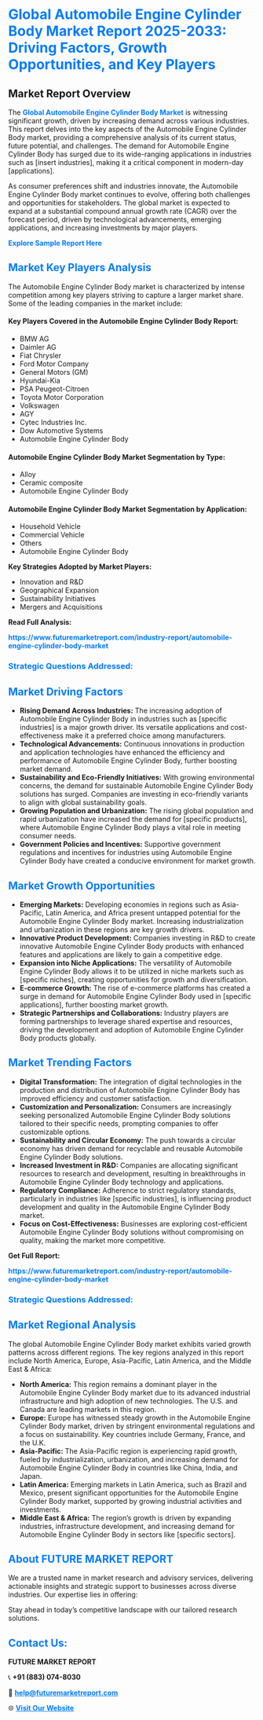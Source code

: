 <h1 style="color: #007BFF;">Global Automobile Engine Cylinder Body Market Report 2025-2033: Driving Factors, Growth Opportunities, and Key Players</h1>

<section id="overview">
<h2>Market Report Overview</h2>
<p>The <a href="https://www.futuremarketreport.com/industry-report/automobile-engine-cylinder-body-market" style="color: #007BFF; text-decoration: none;"><strong>Global Automobile Engine Cylinder Body Market</strong></a> is witnessing significant growth, driven by increasing demand across various industries. This report delves into the key aspects of the Automobile Engine Cylinder Body market, providing a comprehensive analysis of its current status, future potential, and challenges. The demand for Automobile Engine Cylinder Body has surged due to its wide-ranging applications in industries such as [insert industries], making it a critical component in modern-day [applications].</p>
<p>As consumer preferences shift and industries innovate, the Automobile Engine Cylinder Body market continues to evolve, offering both challenges and opportunities for stakeholders. The global market is expected to expand at a substantial compound annual growth rate (CAGR) over the forecast period, driven by technological advancements, emerging applications, and increasing investments by major players.</p>
</section>

<section id="overview">
<p><a href="https://www.futuremarketreport.com/request-sample/reportId=98524" style="color: #007BFF; text-decoration: none;"><strong>Explore Sample Report Here</strong></a></p>
</section>

<section id="key-players">
<h2 style="color: #007BFF;">Market Key Players Analysis</h2>
<p>The Automobile Engine Cylinder Body market is characterized by intense competition among key players striving to capture a larger market share. Some of the leading companies in the market include:</p>
<h4>Key Players Covered in the Automobile Engine Cylinder Body Report:</h4>
<ul><li>BMW AG</li><li>Daimler AG</li><li>Fiat Chrysler</li><li>Ford Motor Company</li><li>General Motors (GM)</li><li>Hyundai-Kia</li><li>PSA Peugeot-Citroen</li><li>Toyota Motor Corporation</li><li>Volkswagen</li><li>AGY</li><li>Cytec Industries Inc.</li><li>Dow Automotive Systems</li><li>Automobile Engine Cylinder Body</li></ul>
<h4>Automobile Engine Cylinder Body Market Segmentation by Type:</h4>
<ul><li>Alloy</li><li>Ceramic composite</li><li>Automobile Engine Cylinder Body</li></ul>

<h4>Automobile Engine Cylinder Body Market Segmentation by Application:</h4>
<ul><li>Household Vehicle</li><li>Commercial Vehicle</li><li>Others</li><li>Automobile Engine Cylinder Body</li></ul>
<p><strong>Key Strategies Adopted by Market Players:</strong></p>
<ul>
<li>Innovation and R&D</li>
<li>Geographical Expansion</li>
<li>Sustainability Initiatives</li>
<li>Mergers and Acquisitions</li>
</ul>
</section>

<section>
<p><strong>Read Full Analysis: </strong></p><a href="https://www.futuremarketreport.com/industry-report/automobile-engine-cylinder-body-market" style="color: #007BFF; text-decoration: none;"><strong>https://www.futuremarketreport.com/industry-report/automobile-engine-cylinder-body-market</strong></a>
<h3 style="color: #007BFF;">Strategic Questions Addressed:</h3>
</section>

<section id="driving-factors">
<h2 style="color: #007BFF;">Market Driving Factors</h2>
<ul>
<li><strong>Rising Demand Across Industries:</strong> The increasing adoption of Automobile Engine Cylinder Body in industries such as [specific industries] is a major growth driver. Its versatile applications and cost-effectiveness make it a preferred choice among manufacturers.</li>
<li><strong>Technological Advancements:</strong> Continuous innovations in production and application technologies have enhanced the efficiency and performance of Automobile Engine Cylinder Body, further boosting market demand.</li>
<li><strong>Sustainability and Eco-Friendly Initiatives:</strong> With growing environmental concerns, the demand for sustainable Automobile Engine Cylinder Body solutions has surged. Companies are investing in eco-friendly variants to align with global sustainability goals.</li>
<li><strong>Growing Population and Urbanization:</strong> The rising global population and rapid urbanization have increased the demand for [specific products], where Automobile Engine Cylinder Body plays a vital role in meeting consumer needs.</li>
<li><strong>Government Policies and Incentives:</strong> Supportive government regulations and incentives for industries using Automobile Engine Cylinder Body have created a conducive environment for market growth.</li>
</ul>
</section>

<section id="growth-opportunities">
<h2 style="color: #007BFF;">Market Growth Opportunities</h2>
<ul>
<li><strong>Emerging Markets:</strong> Developing economies in regions such as Asia-Pacific, Latin America, and Africa present untapped potential for the Automobile Engine Cylinder Body market. Increasing industrialization and urbanization in these regions are key growth drivers.</li>
<li><strong>Innovative Product Development:</strong> Companies investing in R&D to create innovative Automobile Engine Cylinder Body products with enhanced features and applications are likely to gain a competitive edge.</li>
<li><strong>Expansion into Niche Applications:</strong> The versatility of Automobile Engine Cylinder Body allows it to be utilized in niche markets such as [specific niches], creating opportunities for growth and diversification.</li>
<li><strong>E-commerce Growth:</strong> The rise of e-commerce platforms has created a surge in demand for Automobile Engine Cylinder Body used in [specific applications], further boosting market growth.</li>
<li><strong>Strategic Partnerships and Collaborations:</strong> Industry players are forming partnerships to leverage shared expertise and resources, driving the development and adoption of Automobile Engine Cylinder Body products globally.</li>
</ul>
</section>

<section id="trending-factors">
<h2 style="color: #007BFF;">Market Trending Factors</h2>
<ul>
<li><strong>Digital Transformation:</strong> The integration of digital technologies in the production and distribution of Automobile Engine Cylinder Body has improved efficiency and customer satisfaction.</li>
<li><strong>Customization and Personalization:</strong> Consumers are increasingly seeking personalized Automobile Engine Cylinder Body solutions tailored to their specific needs, prompting companies to offer customizable options.</li>
<li><strong>Sustainability and Circular Economy:</strong> The push towards a circular economy has driven demand for recyclable and reusable Automobile Engine Cylinder Body solutions.</li>
<li><strong>Increased Investment in R&D:</strong> Companies are allocating significant resources to research and development, resulting in breakthroughs in Automobile Engine Cylinder Body technology and applications.</li>
<li><strong>Regulatory Compliance:</strong> Adherence to strict regulatory standards, particularly in industries like [specific industries], is influencing product development and quality in the Automobile Engine Cylinder Body market.</li>
<li><strong>Focus on Cost-Effectiveness:</strong> Businesses are exploring cost-efficient Automobile Engine Cylinder Body solutions without compromising on quality, making the market more competitive.</li>
</ul>
</section>

<section>
<p><strong>Get Full Report: </strong></p><a href="https://www.futuremarketreport.com/industry-report/automobile-engine-cylinder-body-market" style="color: #007BFF; text-decoration: none;"><strong>https://www.futuremarketreport.com/industry-report/automobile-engine-cylinder-body-market</strong></a>
<h3 style="color: #007BFF;">Strategic Questions Addressed:</h3>
</section>


<section id="regional-analysis">
<h2 style="color: #007BFF;">Market Regional Analysis</h2>
<p>The global Automobile Engine Cylinder Body market exhibits varied growth patterns across different regions. The key regions analyzed in this report include North America, Europe, Asia-Pacific, Latin America, and the Middle East & Africa:</p>
<ul>
<li><strong>North America:</strong> This region remains a dominant player in the Automobile Engine Cylinder Body market due to its advanced industrial infrastructure and high adoption of new technologies. The U.S. and Canada are leading markets in this region.</li>
<li><strong>Europe:</strong> Europe has witnessed steady growth in the Automobile Engine Cylinder Body market, driven by stringent environmental regulations and a focus on sustainability. Key countries include Germany, France, and the U.K.</li>
<li><strong>Asia-Pacific:</strong> The Asia-Pacific region is experiencing rapid growth, fueled by industrialization, urbanization, and increasing demand for Automobile Engine Cylinder Body in countries like China, India, and Japan.</li>
<li><strong>Latin America:</strong> Emerging markets in Latin America, such as Brazil and Mexico, present significant opportunities for the Automobile Engine Cylinder Body market, supported by growing industrial activities and investments.</li>
<li><strong>Middle East & Africa:</strong> The region’s growth is driven by expanding industries, infrastructure development, and increasing demand for Automobile Engine Cylinder Body in sectors like [specific sectors].</li>
</ul>
</section>

<footer>
<h2 style="color: #007BFF;">About FUTURE MARKET REPORT</h2>
<p>We are a trusted name in market research and advisory services, delivering actionable insights and strategic support to businesses across diverse industries. Our expertise lies in offering:</p>

<p>Stay ahead in today’s competitive landscape with our tailored research solutions.</p>

<h2 style="color: #007BFF;">Contact Us:</h2>
<p><strong>FUTURE MARKET REPORT</strong></p>
<p>📞 <strong>+91 (883) 074-8030</strong></p>
<p>📧 <strong><a href="mailto:help@futuremarketreport.com" style="color: #007BFF;">help@futuremarketreport.com</a></strong></p>
<p>🌐 <strong><a href="https://www.futuremarketreport.com/" style="color: #007BFF;">Visit Our Website</a></strong></p>
</footer>